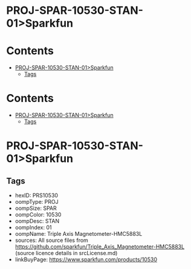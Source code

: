 
PROJ-SPAR-10530-STAN-01>Sparkfun
================================

Contents
========

* [PROJ-SPAR-10530-STAN-01>Sparkfun](#proj-spar-10530-stan-01sparkfun)
	* [Tags](#tags)

Contents
========

* [PROJ-SPAR-10530-STAN-01>Sparkfun](#proj-spar-10530-stan-01sparkfun)
	* [Tags](#tags)

# PROJ-SPAR-10530-STAN-01>Sparkfun

## Tags

- hexID: PRS10530
- oompType: PROJ
- oompSize: SPAR
- oompColor: 10530
- oompDesc: STAN
- oompIndex: 01
- oompName: Triple Axis Magnetometer-HMC5883L
- sources: All source files from https://github.com/sparkfun/Triple_Axis_Magnetometer-HMC5883L (source licence details in srcLicense.md)
- linkBuyPage: https://www.sparkfun.com/products/10530
